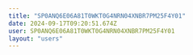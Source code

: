 ```yaml
---
title: "SP0ANQ6E06A81T0WKT0G4NRN04XNBR7PM25F4Y01"
date: 2024-09-17T09:20:51.674Z
user: SP0ANQ6E06A81T0WKT0G4NRN04XNBR7PM25F4Y01
layout: "users"
---
```

    
